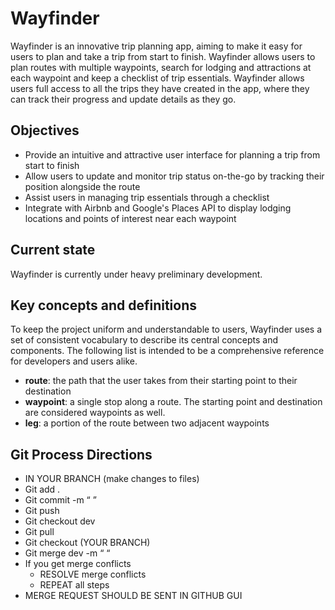 # Wayfinder

Wayfinder is an innovative trip planning app, aiming to make it easy for
users to plan and take a trip from start to finish. Wayfinder allows users to
plan routes with multiple waypoints, search for lodging and attractions at
each waypoint and keep a checklist of trip essentials. Wayfinder allows users
full access to all the trips they have created in the app, where they can
track their progress and update details as they go.

## Objectives

- Provide an intuitive and attractive user interface for planning a trip from
  start to finish
- Allow users to update and monitor trip status on-the-go by tracking their
  position alongside the route
- Assist users in managing trip essentials through a checklist
- Integrate with Airbnb and Google's Places API to display lodging locations
  and points of interest near each waypoint

## Current state

Wayfinder is currently under heavy preliminary development.

## Key concepts and definitions

To keep the project uniform and understandable to users, Wayfinder uses a set
of consistent vocabulary to describe its central concepts and components. The
following list is intended to be a comprehensive reference for developers and
users alike.

- **route**: the path that the user takes from their starting point to their
  destination
- **waypoint**: a single stop along a route. The starting point and
  destination are considered waypoints as well.
- **leg**: a portion of the route between two adjacent waypoints

## Git Process Directions
- IN YOUR BRANCH (make changes to files)
- Git add .
- Git commit -m “ ”
- Git push
- Git checkout dev
- Git pull
- Git checkout (YOUR BRANCH)
- Git merge dev -m “ “
- If you get merge conflicts 
    - RESOLVE merge conflicts
    - REPEAT all steps 
- MERGE REQUEST SHOULD BE SENT IN GITHUB GUI

